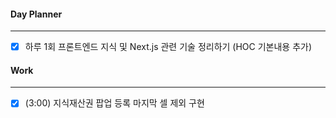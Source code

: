 
#### Day Planner
---
- [x] 하루 1회 프론트엔드 지식 및 Next.js 관련 기술 정리하기 (HOC 기본내용 추가)


#### Work
---
- [x] (3:00) 지식재산권 팝업 등록 마지막 셀 제외 구현

